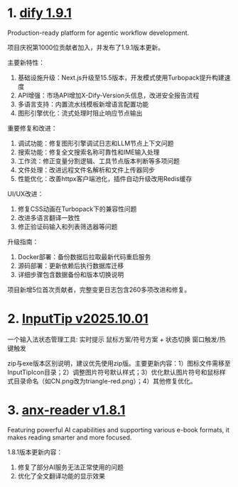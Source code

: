 
# 1. [dify 1.9.1](https://github.com/langgenius/dify/releases/tag/1.9.1)  
Production-ready platform for agentic workflow development.

项目庆祝第1000位贡献者加入，并发布了1.9.1版本更新。

主要新特性：
1. 基础设施升级：Next.js升级至15.5版本，开发模式使用Turbopack提升构建速度
2. API增强：市场API增加X-Dify-Version头信息，改进安全报告流程
3. 多语言支持：内置流水线模板新增语言配置功能
4. 图形引擎优化：流式处理时阻止响应节点输出

重要修复和改进：
1. 调试功能：修复图形引擎调试日志和LLM节点上下文问题
2. 搜索功能：修复全文搜索名称可靠性和IME输入处理
3. 工作流：修正变量分割逻辑、工具节点版本判断等多项问题
4. 文件处理：改进远程文件名解析和文件上传器同步
5. 性能优化：改善httpx客户端池化，插件自动升级改用Redis缓存

UI/UX改进：
1. 修复CSS动画在Turbopack下的兼容性问题
2. 改进多语言翻译一致性
3. 修正验证码输入和列表筛选器等问题

升级指南：
1. Docker部署：备份数据后拉取最新代码重启服务
2. 源码部署：更新依赖后执行数据库迁移
3. 详细步骤包含数据备份和版本切换说明

项目新增5位首次贡献者，完整变更日志包含260多项改进和修复。

# 2. [InputTip v2025.10.01](https://github.com/abgox/InputTip/releases/tag/v2025.10.01)  
一个输入法状态管理工具: 实时提示 鼠标方案/符号方案 + 状态切换 窗口触发/热键触发 

zip与exe版本区别说明，建议优先使用zip版。主要更新内容：1）图标文件需移至InputTipIcon目录；2）调整图片符号默认样式；3）优化默认图片符号和鼠标样式目录命名（如CN.png改为triangle-red.png）；4）其他修复优化。

# 3. [anx-reader v1.8.1](https://github.com/Anxcye/anx-reader/releases/tag/v1.8.1)  
Featuring powerful AI capabilities and supporting various e-book formats, it makes reading smarter and more focused. 

1.8.1版本更新内容：
1. 修复了部分AI服务无法正常使用的问题
2. 优化了全文翻译功能的显示效果

